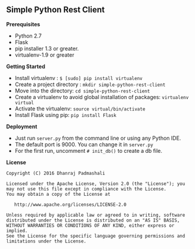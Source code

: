 **Simple Python Rest Client**
-----------------------------

**Prerequisites**

 - Python 2.7
 - Flask
 - pip installer 1.3 or greater.
 - virtualenv-1.9 or greater

**Getting Started**

 - Install virtualenv : `$ [sudo] pip install virtualenv`
 - Create a project directory : `mkdir simple-python-rest-client`
 - Move into the directory: `cd simple-python-rest-client`
 - Create a virtualenv to avoid global installation of packages: `virtualenv virtual`
 - Activate the virtualenv: `source virtual/bin/activate`
 - Install Flask using pip: `pip install Flask`

**Deployment**

 - Just run `server.py` from the command line or using any Python IDE.
 - The default port is 9000. You can change it in `server.py`
 - For the first run, uncomment  `# init_db()` to create a db file. 

**License**

    Copyright (C) 2016 Dhanraj Padmashali

    Licensed under the Apache License, Version 2.0 (the "License"); you may not use this file except in compliance with the License.
    You may obtain a copy of the License at

       http://www.apache.org/licenses/LICENSE-2.0

    Unless required by applicable law or agreed to in writing, software distributed under the License is distributed on an "AS IS" BASIS, WITHOUT WARRANTIES OR CONDITIONS OF ANY KIND, either express or implied.
    See the License for the specific language governing permissions and limitations under the License.

